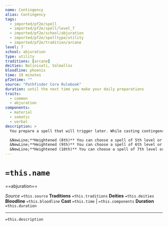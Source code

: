 ```yaml
---
name: Contingency
alias: Contingency
tags:
  - imported/pf2e/spell
  - imported/pf2e/spell/level_7
  - imported/pf2e/school/abjuration
  - imported/pf2e/spelltype/utility
  - imported/pf2e/tradition/arcane
level: 7
school: abjuration
type: utility
traditions: [arcane]
deities: Nalinivati, Valmallos
bloodline: phoenix
time: 10 minutes
pf2etime: ""
source: "Pathfinder Core Rulebook"
duration: until the next time you make your daily preparations
traits:
  - common
  - abjuration
components:
  - material
  - somatic
  - verbal
description: >
  You prepare a spell that will trigger later. While casting contingency, you also cast another spell of 4th level or lower with a casting time of no more than 3 actions. This companion spell must be one that can affect you. You must make any decisions for the spell when you cast contingency, such as choosing a damage type for resist energy. During the casting, choose a trigger under which the spell will be cast, using the same restrictions as for the trigger of a Ready action. Once contingency is cast, you can cause the companion spell to come into effect as a reaction with that trigger. It affects only you, even if it would affect more creatures. If you define complicated conditions, as determined by the GM, the trigger might fail. If you cast contingency again, the newer casting supersedes the older.

  &NewLine;**Heightened (8th)** You can choose a spell of 5th level or lower.
  &NewLine;**Heightened (9th)** You can choose a spell of 6th level or lower.
  &NewLine;**Heightened (10th)** You can choose a spell of 7th level or lower.
---
```

# `=this.name`
==abjuration==

*Source* `=this.source`
**Traditions** `=this.traditions`
**Deities** `=this.deities`
**Bloodline** `=this.bloodline`
**Cast** `=this.time` | `=this.components`
**Duration** `=this.duration`

***
`=this.description`